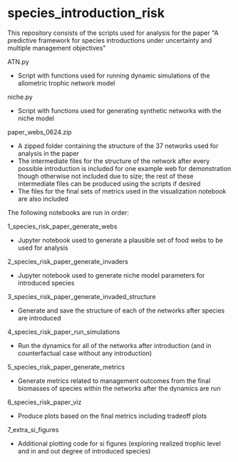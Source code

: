 # species_introduction_risk

This repository consists of the scripts used for analysis for the paper "A predictive framework for species introductions under uncertainty and multiple management objectives"

ATN.py
- Script with functions used for running dynamic simulations of the allometric trophic network model

niche.py
- Script with functions used for generating synthetic networks with the niche model

paper_webs_0624.zip
- A zipped folder containing the structure of the 37 networks used for analysis in the paper
- The intermediate files for the structure of the network after every possible introduction is included for one example web for demonstration though otherwise not included due to size; the rest of these intermediate files can be produced using the scripts if desired
- The files for the final sets of metrics used in the visualization notebook are also included 

The following notebooks are run in order:

1_species_risk_paper_generate_webs
- Jupyter notebook used to generate a plausible set of food webs to be used for analysis

2_species_risk_paper_generate_invaders
- Jupyter notebook used to generate niche model parameters for introduced species

3_species_risk_paper_generate_invaded_structure
- Generate and save the structure of each of the networks after species are introduced

4_species_risk_paper_run_simulations
- Run the dynamics for all of the networks after introduction (and in counterfactual case without any introduction)

5_species_risk_paper_generate_metrics
- Generate metrics related to management outcomes from the final biomasses of species within the networks after the dynamics are run

6_species_risk_paper_viz
- Produce plots based on the final metrics including tradeoff plots

7_extra_si_figures
- Additional plotting code for si figures (exploring realized trophic level and in and out degree of introduced species)

